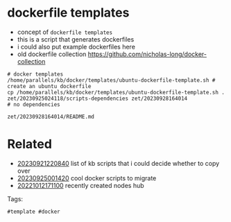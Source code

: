 # dockerfile templates

- concept of `dockerfile templates`
- this is a script that generates dockerfiles
- i could also put example dockerfiles here
- old dockerfile collection https://github.com/nicholas-long/docker-collection

```
# docker templates
/home/parallels/kb/docker/templates/ubuntu-dockerfile-template.sh # create an ubuntu dockerfile
cp /home/parallels/kb/docker/templates/ubuntu-dockerfile-template.sh .
zet/20230925024118/scripts-dependencies zet/20230928164014
# no dependencies
```

` zet/20230928164014/README.md `

# Related

- [20230921220840](/zet/20230921220840/README.md) list of kb scripts that i could decide whether to copy over
- [20230925001420](/zet/20230925001420/README.md) cool docker scripts to migrate
- [20221012171100](/zet/20221012171100/README.md) recently created nodes hub

Tags:

    #template #docker
